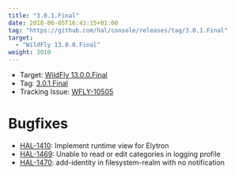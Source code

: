 ```yaml
---
title: "3.0.1.Final"
date: 2018-06-05T16:43:15+01:00
tag: "https://github.com/hal/console/releases/tag/3.0.1.Final"
target: 
  - "WildFly 13.0.0.Final"
weight: 3010
---
```

- Target: [WildFly 13.0.0.Final](http://wildfly.org/news/2018/05/30/WildFly13-Final-Released/)
- Tag: [3.0.1.Final](https://github.com/hal/console/releases/tag/3.0.1.Final)
- Tracking Issue: [WFLY-10505](https://issues.jboss.org/browse/WFLY-10505)

# Bugfixes

- [HAL-1410](https://issues.jboss.org/browse/HAL-1410): Implement runtime view for Elytron
- [HAL-1469](https://issues.jboss.org/browse/HAL-1469): Unable to read or edit categories in logging profile
- [HAL-1470](https://issues.jboss.org/browse/HAL-1470): add-identity in filesystem-realm with no notification
